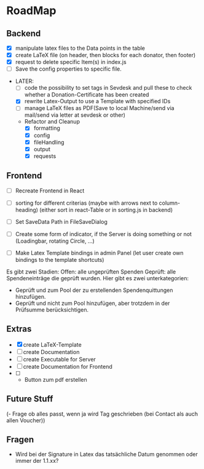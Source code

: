 # RoadMap

## Backend

- [x] manipulate latex files to the Data points in the table
- [x] create LaTeX file (on header, then blocks for each donator, then footer)
- [x] request to delete specific Item(s) in index.js
- [ ] Save the config properties to specific file.

- LATER:
  - [ ] code the possibility to set tags in Sevdesk and pull these to check whether a Donation-Certificate has been created
  - [x] rewrite Latex-Output to use a Template with specified IDs
  - [ ] manage LaTeX files as PDF(Save to local Machine/send via mail/send via letter at sevdesk or other)
  - Refactor and Cleanup
    - [x] formatting
    - [x] config
    - [x] fileHandling
    - [x] output
    - [x] requests

## Frontend

- [ ] Recreate Frontend in React
- [ ] sorting for different criterias (maybe with arrows next to column-heading) (either sort in react-Table or in sorting.js in backend)

- [ ] Set SaveData Path in FileSaveDialog
- [ ] Create some form of indicator, if the Server is doing something or not (Loadingbar, rotating Circle, ...)
- [ ] Make Latex Template bindings in admin Panel (let user create own bindings to the template shortcuts)

Es gibt zwei Stadien:
Offen: alle ungeprüften Spenden
Geprüft: alle Spendeneinträge die geprüft wurden. Hier gibt es zwei unterkategorien:

- Geprüft und zum Pool der zu erstellenden Spendenquittungen hinzufügen.
- Geprüft und nicht zum Pool hinzufügen, aber trotzdem in der Prüfsumme berücksichtigen.

## Extras

- [x] create LaTeX-Template
- [ ] create Documentation
- [ ] create Executable for Server
- [ ] create Documentation for Frontend
- [ ] - Button zum pdf erstellen

## Future Stuff

(- Frage ob alles passt, wenn ja wird Tag geschrieben (bei Contact als auch allen Voucher))

## Fragen

- Wird bei der Signature in Latex das tatsächliche Datum genommen oder immer der 1.1.xx?
